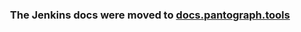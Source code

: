 <h3 align="center">
	The Jenkins docs were moved to <a href='https://docs.pantograph.tools/best-practices/continuous-integration/#jenkins-integration'>docs.pantograph.tools</a>
</h3>
